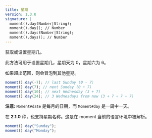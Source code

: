 ```yaml
---
title: 星期
version: 1.3.0
signature: |
  moment().day(Number|String);
  moment().day(); // Number
  moment().days(Number|String);
  moment().days(); // Number
---
```


获取或设置星期几。

此方法可用于设置星期几，星期天为 0，星期六为 6。

如果超出范围，则会冒泡到其他星期。

```javascript
moment().day(-7); // last Sunday (0 - 7)
moment().day(7); // next Sunday (0 + 7)
moment().day(10); // next Wednesday (3 + 7)
moment().day(24); // 3 Wednesdays from now (3 + 7 + 7 + 7)
```

**注意:** `Moment#date` 是每月的日期，而 `Moment#day` 是一周中一天。

在 **2.1.0** 种，也支持星期名称。这是在 moment 当前的语言环境中被解析。

```javascript
moment().day("Sunday");
moment().day("Monday");
```
